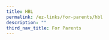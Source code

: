 ```yaml
---
title: HBL
permalink: /ez-links/for-parents/hbl
description: ""
third_nav_title: For Parents
---
```

